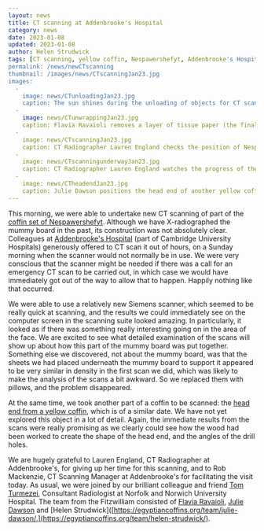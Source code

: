 ```yaml
---
layout: news
title: CT scanning at Addenbrooke's Hospital
category: news
date: 2023-01-08
updated: 2023-01-08
author: Helen Strudwick
tags: [CT scanning, yellow coffin, Nespawershefyt, Addenbrooke's Hospital, construction]
permalink: /news/newCTscanning
thumbnail: /images/news/CTscanningJan23.jpg
images:
  -
    image: news/CTunloadingJan23.jpg
    caption: The sun shines during the unloading of objects for CT scanning at Addenbrooke's Hospital.
  -
    image: news/CTunwrappingJan23.jpg
    caption: Flavia Ravaioli removes a layer of tissue paper (the final wrappings) off the front of Nespawershefyt's mummy board.
  -
    image: news/CTscanningJan23.jpg
    caption: CT Radiographer Lauren England checks the position of Nespawershefyt's mummy board in the CT scanner.
  -
    image: news/CTscanningunderwayJan23.jpg
    caption: CT Radiographer Lauren England watches the progress of the first scan on a computer screen.
  -
    image: news/CTheadendJan23.jpg
    caption: Julie Dawson positions the head end of another yellow coffin (E.1.2004) prior to its being scanned.
---
```


This morning, we were able to undertake new CT scanning of part of the [coffin set of Nespawershefyt](https://egyptiancoffins.org/coffins/nespawershefyt). Although we 
have X-radiographed the mummy board in the past, its construction was not absolutely clear. Colleagues at [Addenbrooke's Hospital](https://www.cuh.nhs.uk/) 
(part of Cambridge University Hospitals) generously offered to CT scan it out of hours, on a Sunday morning when the scanner would not normally be in use. 
We were very conscious that the scanner might be needed if there was a call for an emergency CT scan to be carried out, in which case we would have immediately got 
out of the way to allow that to happen. Happily nothing like that occurred.

We were able to use a relatively new Siemens scanner, which seemed to be really quick at scanning, and the results we could immediately see on the computer screen 
in the scanning suite looked amazing. In particularly, it looked as if there was something really interesting going on in the area of the face. We are excited to 
see what detailed examination of the scans will show up about how this part of the mummy board was put together. Something else we discovered, not about the mummy board,
was that the sheets we had placed underneath the mummy board to support it appeared to be very similar in density in the first scan we did, which was likely to
make the analysis of the scans a bit awkward. So we replaced them with pillows, and the problem disappeared.

At the same time, we took another part of a coffin to be scanned: the [head end from a yellow coffin](https://data.fitzmuseum.cam.ac.uk/id/object/98444), which is
of a similar date. We have not yet explored this object in a lot of detail. Again, the immediate results from the scans were really promising as we clearly could see how 
the wood had been worked to create the shape of the head end, and the angles of the drill holes. 

We are hugely grateful to Lauren England, CT Radiographer at Addenbrooke's, for giving up her time for this scanning, and to Rob Mackenzie, CT Scanning Manager at 
Addenbrooke's for facilitating the visit today. As usual, we were joined by our brilliant colleague and friend 
[Tom Turmezei](https://egyptiancoffins.org/team/tom-turmezei), Consultant Radiologist at Norfolk and Norwich University Hospital. The team from the Fitzwilliam consisted of [Flavia Ravaioli](https://egyptiancoffins.org/team/flavia-ravaioli/), [Julie Dawson](https://egyptiancoffins.org/team/julie-dawson/) and 
[Helen Strudwick]([https://egyptiancoffins.org/team/julie-dawson/.](https://egyptiancoffins.org/team/helen-strudwick/).
